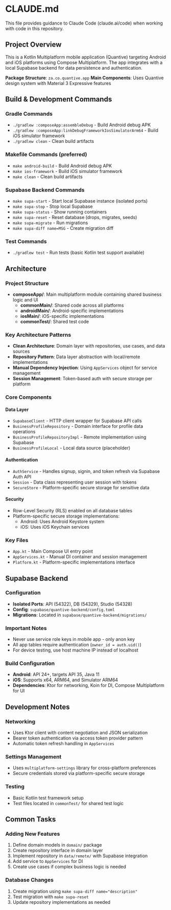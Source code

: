 # CLAUDE.md

This file provides guidance to Claude Code (claude.ai/code) when working with code in this repository.

## Project Overview

This is a Kotlin Multiplatform mobile application (Quantive) targeting Android and iOS platforms using Compose Multiplatform. The app integrates with a local Supabase backend for data persistence and authentication.

**Package Structure**: `za.co.quantive.app`
**Main Components**: Uses Quantive design system with Material 3 Expressive features

## Build & Development Commands

### Gradle Commands
- `./gradlew :composeApp:assembleDebug` - Build Android debug APK
- `./gradlew :composeApp:linkDebugFrameworkIosSimulatorArm64` - Build iOS simulator framework
- `./gradlew clean` - Clean build artifacts

### Makefile Commands (preferred)
- `make android-build` - Build Android debug APK
- `make ios-framework` - Build iOS simulator framework
- `make clean` - Clean build artifacts

### Supabase Backend Commands
- `make supa-start` - Start local Supabase instance (isolated ports)
- `make supa-stop` - Stop local Supabase
- `make supa-status` - Show running containers
- `make supa-reset` - Reset database (drops, migrates, seeds)
- `make supa-migrate` - Run migrations
- `make supa-diff name=MSG` - Create migration diff

### Test Commands
- `./gradlew test` - Run tests (basic Kotlin test support available)

## Architecture

### Project Structure
- **composeApp/**: Main multiplatform module containing shared business logic and UI
  - **commonMain/**: Shared code across all platforms
  - **androidMain/**: Android-specific implementations
  - **iosMain/**: iOS-specific implementations
  - **commonTest/**: Shared test code

### Key Architecture Patterns
- **Clean Architecture**: Domain layer with repositories, use cases, and data sources
- **Repository Pattern**: Data layer abstraction with local/remote implementations
- **Manual Dependency Injection**: Using `AppServices` object for service management
- **Session Management**: Token-based auth with secure storage per platform

### Core Components

#### Data Layer
- `SupabaseClient` - HTTP client wrapper for Supabase API calls
- `BusinessProfileRepository` - Domain interface for profile data operations
- `BusinessProfileRepositoryImpl` - Remote implementation using Supabase
- `BusinessProfileLocal` - Local data source (placeholder)

#### Authentication
- `AuthService` - Handles signup, signin, and token refresh via Supabase Auth API
- `Session` - Data class representing user session with tokens
- `SecureStore` - Platform-specific secure storage for sensitive data

#### Security
- Row-Level Security (RLS) enabled on all database tables
- Platform-specific secure storage implementations:
  - Android: Uses Android Keystore system
  - iOS: Uses iOS Keychain services

### Key Files
- `App.kt` - Main Compose UI entry point
- `AppServices.kt` - Manual DI container and session management
- `Platform.kt` - Platform-specific implementations interface

## Supabase Backend

### Configuration
- **Isolated Ports**: API (54322), DB (54329), Studio (54328)
- **Config**: `supabase/quantive-backend/config.toml`
- **Migrations**: Located in `supabase/quantive-backend/migrations/`

### Important Notes
- Never use service role keys in mobile app - only anon key
- All app tables require authentication (`owner_id = auth.uid()`)
- For device testing, use host machine IP instead of localhost

### Build Configuration
- **Android**: API 24+, targets API 35, Java 11
- **iOS**: Supports x64, ARM64, and Simulator ARM64
- **Dependencies**: Ktor for networking, Koin for DI, Compose Multiplatform for UI

## Development Notes

### Networking
- Uses Ktor client with content negotiation and JSON serialization
- Bearer token authentication via access token provider pattern
- Automatic token refresh handling in `AppServices`

### Settings Management
- Uses `multiplatform-settings` library for cross-platform preferences
- Secure credentials stored via platform-specific secure storage

### Testing
- Basic Kotlin test framework setup
- Test files located in `commonTest/` for shared test logic

## Common Tasks

### Adding New Features
1. Define domain models in `domain/` package
2. Create repository interface in domain layer
3. Implement repository in `data/remote/` with Supabase integration
4. Add service to `AppServices` for DI
5. Create use cases if complex business logic is needed

### Database Changes
1. Create migration using `make supa-diff name="description"`
2. Test migration with `make supa-reset`
3. Update repository implementations as needed